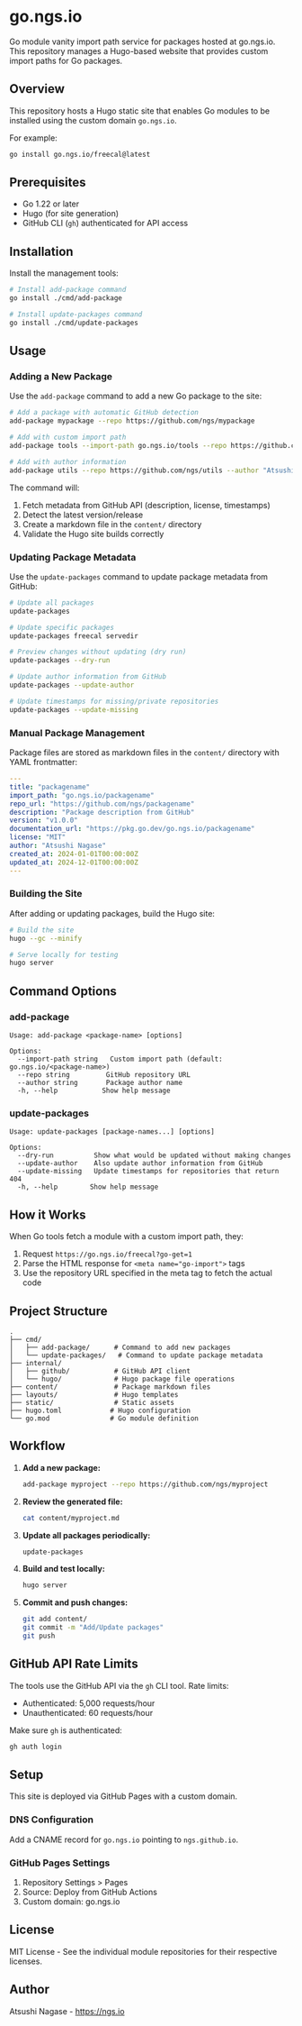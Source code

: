 # go.ngs.io

Go module vanity import path service for packages hosted at go.ngs.io. This repository manages a Hugo-based website that provides custom import paths for Go packages.

## Overview

This repository hosts a Hugo static site that enables Go modules to be installed using the custom domain `go.ngs.io`.

For example:
```bash
go install go.ngs.io/freecal@latest
```

## Prerequisites

- Go 1.22 or later
- Hugo (for site generation)
- GitHub CLI (`gh`) authenticated for API access

## Installation

Install the management tools:

```bash
# Install add-package command
go install ./cmd/add-package

# Install update-packages command  
go install ./cmd/update-packages
```

## Usage

### Adding a New Package

Use the `add-package` command to add a new Go package to the site:

```bash
# Add a package with automatic GitHub detection
add-package mypackage --repo https://github.com/ngs/mypackage

# Add with custom import path
add-package tools --import-path go.ngs.io/tools --repo https://github.com/ngs/go-tools

# Add with author information
add-package utils --repo https://github.com/ngs/utils --author "Atsushi Nagase"
```

The command will:
1. Fetch metadata from GitHub API (description, license, timestamps)
2. Detect the latest version/release
3. Create a markdown file in the `content/` directory
4. Validate the Hugo site builds correctly

### Updating Package Metadata

Use the `update-packages` command to update package metadata from GitHub:

```bash
# Update all packages
update-packages

# Update specific packages
update-packages freecal servedir

# Preview changes without updating (dry run)
update-packages --dry-run

# Update author information from GitHub
update-packages --update-author

# Update timestamps for missing/private repositories
update-packages --update-missing
```

### Manual Package Management

Package files are stored as markdown files in the `content/` directory with YAML frontmatter:

```yaml
---
title: "packagename"
import_path: "go.ngs.io/packagename"
repo_url: "https://github.com/ngs/packagename"
description: "Package description from GitHub"
version: "v1.0.0"
documentation_url: "https://pkg.go.dev/go.ngs.io/packagename"
license: "MIT"
author: "Atsushi Nagase"
created_at: 2024-01-01T00:00:00Z
updated_at: 2024-12-01T00:00:00Z
---
```

### Building the Site

After adding or updating packages, build the Hugo site:

```bash
# Build the site
hugo --gc --minify

# Serve locally for testing
hugo server
```

## Command Options

### add-package

```
Usage: add-package <package-name> [options]

Options:
  --import-path string   Custom import path (default: go.ngs.io/<package-name>)
  --repo string         GitHub repository URL
  --author string       Package author name
  -h, --help           Show help message
```

### update-packages

```
Usage: update-packages [package-names...] [options]

Options:
  --dry-run          Show what would be updated without making changes
  --update-author    Also update author information from GitHub
  --update-missing   Update timestamps for repositories that return 404
  -h, --help        Show help message
```

## How it Works

When Go tools fetch a module with a custom import path, they:

1. Request `https://go.ngs.io/freecal?go-get=1`
2. Parse the HTML response for `<meta name="go-import">` tags
3. Use the repository URL specified in the meta tag to fetch the actual code

## Project Structure

```
.
├── cmd/
│   ├── add-package/      # Command to add new packages
│   └── update-packages/   # Command to update package metadata
├── internal/
│   ├── github/           # GitHub API client
│   └── hugo/             # Hugo package file operations
├── content/              # Package markdown files
├── layouts/              # Hugo templates
├── static/               # Static assets
├── hugo.toml            # Hugo configuration
└── go.mod               # Go module definition
```

## Workflow

1. **Add a new package:**
   ```bash
   add-package myproject --repo https://github.com/ngs/myproject
   ```

2. **Review the generated file:**
   ```bash
   cat content/myproject.md
   ```

3. **Update all packages periodically:**
   ```bash
   update-packages
   ```

4. **Build and test locally:**
   ```bash
   hugo server
   ```

5. **Commit and push changes:**
   ```bash
   git add content/
   git commit -m "Add/Update packages"
   git push
   ```

## GitHub API Rate Limits

The tools use the GitHub API via the `gh` CLI tool. Rate limits:
- Authenticated: 5,000 requests/hour
- Unauthenticated: 60 requests/hour

Make sure `gh` is authenticated:
```bash
gh auth login
```

## Setup

This site is deployed via GitHub Pages with a custom domain.

### DNS Configuration

Add a CNAME record for `go.ngs.io` pointing to `ngs.github.io`.

### GitHub Pages Settings

1. Repository Settings > Pages
2. Source: Deploy from GitHub Actions
3. Custom domain: go.ngs.io

## License

MIT License - See the individual module repositories for their respective licenses.

## Author

Atsushi Nagase - https://ngs.io